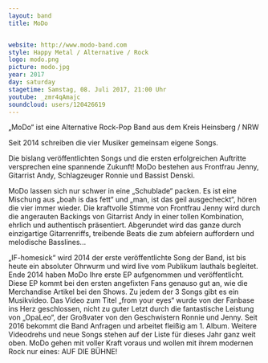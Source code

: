 ```yaml
---
layout: band
title: MoDo


website: http://www.modo-band.com
style: Happy Metal / Alternative / Rock
logo: modo.png
picture: modo.jpg
year: 2017
day: saturday
stagetime: Samstag, 08. Juli 2017, 21:00 Uhr
youtube: _zmr4qAmajc
soundcloud: users/120426619
---
```

„MoDo“ ist eine Alternative Rock-Pop Band aus dem Kreis Heinsberg / NRW


Seit 2014 schreiben die vier Musiker gemeinsam eigene Songs.

Die bislang veröffentlichten Songs und die ersten erfolgreichen Auftritte versprechen eine spannende Zukunft! MoDo bestehen aus Frontfrau Jenny, Gitarrist Andy, Schlagzeuger Ronnie und Bassist Denski.

MoDo lassen sich nur schwer in eine „Schublade“ packen. Es ist eine Mischung aus „boah is das fett“ und „man, ist das geil ausgecheckt“, hören die vier immer wieder. Die kraftvolle Stimme von Frontfrau Jenny wird durch die angerauten Backings von Gitarrist Andy in einer tollen Kombination, ehrlich und authentisch präsentiert. Abgerundet wird das ganze durch einzigartige Gitarrenriffs, treibende Beats die zum abfeiern auffordern und melodische Basslines...


„IF-homesick“ wird 2014 der erste veröffentlichte Song der Band, ist bis heute ein absoluter Ohrwurm und wird live vom Publikum lauthals begleitet. Ende 2014 haben MoDo Ihre erste EP aufgenommen und veröffentlicht. Diese EP kommt bei den ersten angefixten Fans genauso gut an, wie die Merchandise Artikel bei den Shows. Zu jedem der 3 Songs gibt es ein Musikvideo. Das Video zum Titel „from your eyes“ wurde von der Fanbase ins Herz geschlossen, nicht zu guter Letzt durch die fantastische Leistung von „OpaLeo“, der Großvater von den Geschwistern Ronnie und Jenny. Seit 2016 bekommt die Band Anfragen und arbeitet fleißig am 1. Album. Weitere Videodrehs und neue Songs stehen auf der Liste für dieses Jahr ganz weit oben. MoDo gehen mit voller Kraft voraus und wollen mit ihrem modernen Rock nur eines: AUF DIE BÜHNE!
